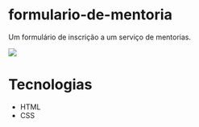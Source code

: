 # formulario-de-mentoria

Um formulário de inscrição a um serviço de mentorias.

<img src="https://clmateus.github.io/mentorship-page-img.png" />

# Tecnologias

<ul>
<li>HTML</li>
<li>CSS</li>
</ul>
